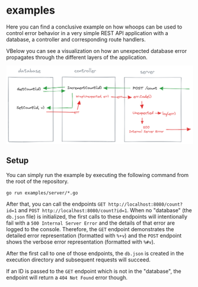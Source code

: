 # examples

Here you can find a conclusive example on how whoops can be used to control error behavior in a very
simple REST API application with a database, a controller and corresponding route handlers.

VBelow you can see a visualization on how an unexpected database error propagates through the different layers of the application.

![](../.github/media/example-flow.png)

## Setup

You can simply run the example by executing the following command from the root of the repository.
```
go run examples/server/*.go
```

After that, you can call the endpoints `GET http://localhost:8080/count?id=1` and 
`POST http://localhost:8080/count?id=1`. When no "database" (the `db.json` file) is initialized, the
first calls to these endpoints will intentionally fail with a `500 Internal Server Error` and the details
of that error are logged to the console. Therefore, the `GET` endpoint demonstrates the detailed error
representation (formatted with `%+v`) and the `POST` endpoint shows the verbose error representation
(formatted with `%#v`).

After the first call to one of those endpoints, the `db.json` is created in the execution directory
and subsequent requests will succeed.

If an ID is passed to the `GET` endpoint which is not in the "database", the endpoint will return a
`404 Not Found` error though.
